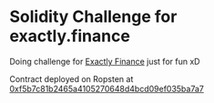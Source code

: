 # Solidity Challenge for exactly.finance
Doing challenge for [Exactly Finance](https://exactly.finance) just for fun xD

Contract deployed on Ropsten at [0xf5b7c81b2465a4105270648d4bcd09ef035ba7a7](https://ropsten.etherscan.io/address/0xf5b7c81b2465a4105270648d4bcd09ef035ba7a7)

